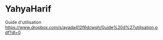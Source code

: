 # YahyaHarif
Guide d'utilisation
https://www.dropbox.com/s/ayada412f6dcwqh/Guide%20d%27utilisation.pdf?dl=0
